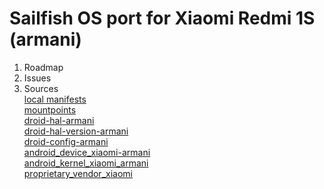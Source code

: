 # Sailfish OS port for Xiaomi Redmi 1S (armani)
1. Roadmap  
2. Issues  
3. Sources  
  [local manifests](https://github.com/Litew/local_manifests)  
  [mountpoints](https://github.com/mer-hybris/hybris-boot)  
  [droid-hal-armani](https://github.com/Litew/droid-hal-armani)  
  [droid-hal-version-armani](https://github.com/Litew/droid-hal-version-armani)  
  [droid-config-armani](https://github.com/Litew/droid-config-armani)  
  [android_device_xiaomi-armani](https://github.com/Litew/android_device_xiaomi_armani)  
  [android_kernel_xiaomi_armani](https://github.com/Litew/android_kernel_xiaomi_armani)  
  [proprietary_vendor_xiaomi](https://github.com/Litew/proprietary_vendor_xiaomi)  
